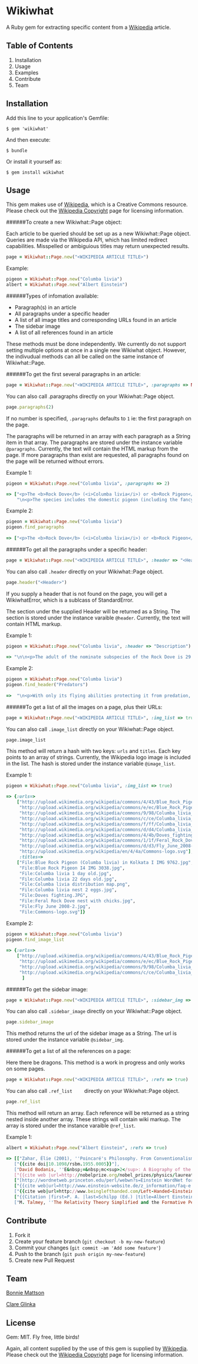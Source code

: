 Wikiwhat
========

A Ruby gem for extracting specific content from a [Wikipedia](http://wikipedia.com) article.


## Table of Contents

1. Installation
2. Usage
3. Examples
4. Contribute
5. Team

## Installation

Add this line to your application's Gemfile:

    $ gem 'wikiwhat'

And then execute:

    $ bundle

Or install it yourself as:

    $ gem install wikiwhat

## Usage

This gem makes use of [Wikipedia](http://wikipedia.com), which is a Creative Commons resource. Please check out the [Wikipedia Copyright](http://en.wikipedia.org/wiki/Wikipedia:Copyrights) page for licensing information.

######To create a new Wikiwhat::Page object:

Each article to be queried should be set up as a new Wikiwhat::Page object. Queries are made via the Wikipedia API, which has limited redirect capabilities. Misspelled  or ambiguious titles may return unexpected results.

```ruby
page = Wikiwhat::Page.new("<WIKIPEDIA ARTICLE TITLE>")
```

Example:

```ruby
pigeon = Wikiwhat::Page.new("Columba livia")
albert = Wikiwhat::Page.new("Albert Einstein")
```

######Types of infomation available:

* Paragraph(s) in an article
* All paragraphs under a specific header
* A list of all image titles and corresponding URLs found in an article
* The sidebar image
* A list of all references found in an article

These methods must be done independently. We currently do not support setting multiple options at once in a single new Wikiwhat object. However, the indivudual methods can all be called on the same instance of Wikiwhat::Page.

######To get the first several paragraphs in an article:

```ruby
page = Wikiwhat::Page.new("<WIKIPEDIA ARTICLE TITLE>", :paragraphs => NUMBER)
```

You can also call .paragraphs directly on your Wikiwhat::Page object.

```ruby
page.paragraphs(2)
```

If no number is specified, `.paragraphs` defaults to `1` ie: the first paragraph on the page.

The paragraphs will be returned in an array with each paragraph as a String item in that array. The paragraphs are stored under the instance variable `@paragraphs`. Currently, the text will contain the HTML markup from the page. If more paragraphs than exist are requested, all paragraphs found on the page will be returned without errors.

Example 1:

```ruby
pigeon = Wikiwhat::Page.new("Columba livia", :paragraphs => 2)

=> ["<p>The <b>Rock Dove</b> (<i>Columba livia</i>) or <b>Rock Pigeon</b> is a member of the bird family Columbidae (doves and pigeons). In common usage, this bird is often simply referred to as the \"pigeon\".</p>",
	"\n<p>The species includes the domestic pigeon (including the fancy pigeon), and escaped domestic pigeons have given rise to feral populations around the world.</p>"]
```

Example 2:

```ruby
pigeon = Wikiwhat::Page.new("Columba livia")
pigeon.find_paragraphs
	
=> ["<p>The <b>Rock Dove</b> (<i>Columba livia</i>) or <b>Rock Pigeon</b> is a member of the bird family Columbidae (doves and pigeons). In common usage, this bird is often simply referred to as the \"pigeon\".</p>"]
```

######To get all the paragraphs under a specific header:

```ruby
page = Wikiwhat::Page.new("<WIKIPEDIA ARTICLE TITLE>", :header => "<Header>")
```

You can also call `.header` directly on your Wikiwhat::Page object.

```ruby
page.header("<Header>")
```

If you supply a header that is not found on the page, you will get a WikiwhatError, which is a sublcass of StandardError.

The section under the supplied Header will be returned as a String. The section is stored under the instance varaible `@header`. Currently, the text will contain HTML markup.

Example 1:

```ruby
pigeon = Wikiwhat::Page.new("Columba livia", :header => "Description")
	
=> "\n\n<p>The adult of the nominate subspecies of the Rock Dove is 29 to 37 cm (11 to 15 in) long with a 62 to 72 cm (24 to 28 in) wingspan. Weight for wild or feral Rock Doves ranges from 238–380 g (8.4–13 oz), though . . ."
```	
Example 2:

```ruby
pigeon = Wikiwhat::Page.new("Columba livia")
pigeon.find_header("Predators")
	
=> 	"\n<p>With only its flying abilities protecting it from predation, rock pigeons are a favorite almost around the world for a wide range of raptorial birds. In fact, with feral pigeons existing in most every city in the world, they may form the majority of prey for several . . ."
```

######To get a list of all the images on a page, plus their URLs:

```ruby	
page = Wikiwhat::Page.new("<WIKIPEDIA ARTICLE TITLE>", :img_list => true)
```

You can also call `.image_list` directly on your Wikiwhat::Page object.
	
```
page.image_list
```

This method will return a hash with two keys: `urls` and `titles`. Each key points to an array of strings. Currently, the Wikipedia logo image is included in the list. The hash is stored under the instance variable `@image_list`.

Example 1: 

```ruby
pigeon = Wikiwhat::Page.new("Columba livia", :img_list => true)
	
=> {:urls=>
    ["http://upload.wikimedia.org/wikipedia/commons/4/43/Blue_Rock_Pigeon_%28Columba_livia%29_in_Kolkata_I_IMG_9762.jpg",
     "http://upload.wikimedia.org/wikipedia/commons/e/ec/Blue_Rock_Pigeon_I4_IMG_3038.jpg",
     "http://upload.wikimedia.org/wikipedia/commons/9/98/Columba_livia_1_day_old.jpg",
     "http://upload.wikimedia.org/wikipedia/commons/c/ce/Columba_livia_22_days_old.jpg",
     "http://upload.wikimedia.org/wikipedia/commons/f/ff/Columba_livia_distribution_map.png",
     "http://upload.wikimedia.org/wikipedia/commons/d/d4/Columba_livia_nest_2_eggs.jpg",
     "http://upload.wikimedia.org/wikipedia/commons/4/4b/Doves_fighting.JPG",
     "http://upload.wikimedia.org/wikipedia/commons/1/1f/Feral_Rock_Dove_nest_with_chicks.jpg",
     "http://upload.wikimedia.org/wikipedia/commons/d/d3/Fly_June_2008-2.jpg",
     "http://upload.wikimedia.org/wikipedia/en/4/4a/Commons-logo.svg"],
     :titles=>
    ["File:Blue Rock Pigeon (Columba livia) in Kolkata I IMG 9762.jpg",
     "File:Blue Rock Pigeon I4 IMG 3038.jpg",
     "File:Columba livia 1 day old.jpg",
     "File:Columba livia 22 days old.jpg",
     "File:Columba livia distribution map.png",
     "File:Columba livia nest 2 eggs.jpg",
     "File:Doves fighting.JPG",
     "File:Feral Rock Dove nest with chicks.jpg",
     "File:Fly June 2008-2.jpg",
     "File:Commons-logo.svg"]}
```

Example 2:

```ruby
pigeon = Wikiwhat::Page.new("Columba livia")
pigeon.find_image_list
	
=> {:urls=>
    ["http://upload.wikimedia.org/wikipedia/commons/4/43/Blue_Rock_Pigeon_%28Columba_livia%29_in_Kolkata_I_IMG_9762.jpg",
     "http://upload.wikimedia.org/wikipedia/commons/e/ec/Blue_Rock_Pigeon_I4_IMG_3038.jpg",
     "http://upload.wikimedia.org/wikipedia/commons/9/98/Columba_livia_1_day_old.jpg",
     "http://upload.wikimedia.org/wikipedia/commons/c/ce/Columba_livia_22_days_old.jpg", ...
      ]
```

######To get the sidebar image:

```ruby
page = Wikiwhat::Page.new("<WIKIPEDIA ARTICLE TITLE>", :sidebar_img => true)
```

You can also call `.sidebar_image` directly on your Wikiwhat::Page object.

```ruby
page.sidebar_image
```

This method returns the url of the sidebar image as a String. The url is stored under the instance variable `@sidebar_img`.

######To get a list of all the references on a page:

Here there be dragons. This method is a work in progress and only works on some pages.

```ruby
page = Wikiwhat::Page.new("<WIKIPEDIA ARTICLE TITLE>", :refs => true)
```

You can also call `.ref_list	` directly on your Wikiwhat::Page object.

```ruby
page.ref_list
```

This method will return an array. Each reference will be returned as a string nested inside another array. These strings will contain wiki markup. The array is stored under the instance varaible `@ref_list`.

Example 1:

```ruby
albert = Wikiwhat::Page.new("Albert Einstein", :refs => true)

=> [["Zahar, Élie (2001), ''Poincaré's Philosophy. From Conventionalism to Phenomenology'', Carus Publishing Company, [http://books.google.com/?id=jJl2JAqvoSAC
   ["{{cite doi|10.1098/rsbm.1955.0005}}"],
   ["David Bodanis, ''E&nbsp;=&nbsp;mc<sup>2</sup>: A Biography of the World's Most Famous Equation'' (New York: Walker, 2000)."],
   ["{{cite web |url=http://nobelprize.org/nobel_prizes/physics/laureates/1921/ |title=The Nobel Prize in Physics 1921 |accessdate=6 March 2007 |publisher=[[N
   ["[http://wordnetweb.princeton.edu/perl/webwn?s=Einstein WordNet for Einstein]."],
   ["{{cite web|url=http://www.einstein-website.de/z_information/faq-e.html|title=Frequently asked questions|publisher=einstein-website.de|accessdate=23 July 
   ["{{cite web|url=http://www.beinglefthanded.com/Left-Handed-Einstein.html|title=Left Handed Einstein|publisher=Being Left Handed.com|accessdate=23 July 201
   ["{{Citation |first=P. A. |last=Schilpp (Ed.) |title=Albert Einstein&nbsp;– Autobiographical Notes |pages=8–9 |publisher=[[Open Court Publishing Company]] 
   ["M. Talmey, ''The Relativity Theory Simplified and the Formative Period of its Inventor''. Falcon Press, 1932, pp. 161–164."], . . . ]
```

## Contribute

1. Fork it
2. Create your feature branch (`git checkout -b my-new-feature`)
3. Commit your changes (`git commit -am 'Add some feature'`)
4. Push to the branch (`git push origin my-new-feature`)
5. Create new Pull Request

## Team

[Bonnie Mattson](https://github.com/kitsunetsuki)

[Clare Glinka](https://github.com/cglinka)

## License

Gem: MIT. Fly free, little birds!

Again, all content supplied by the use of this gem is supplied by [Wikipedia](http://wikipedia.com). Please check out the [Wikipedia Copyright](http://en.wikipedia.org/wiki/Wikipedia:Copyrights) page for licensing information.
